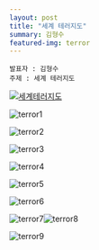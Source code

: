 ```yaml
---
layout: post
title: "세계 테러지도"
summary: 김형수
featured-img: terror
---
```


```
발표자 : 김형수
주제 : 세계 테러지도
```

<html><body>
<div class='tableauPlaceholder' id='viz1520925382001' style='position: relative'><noscript><a href='#'><img alt='세계테러지도 ' src='https:&#47;&#47;public.tableau.com&#47;static&#47;images&#47;_9&#47;_9944&#47;sheet6&#47;1_rss.png' style='border: none' /></a></noscript><object class='tableauViz'  style='display:none;'><param name='host_url' value='https%3A%2F%2Fpublic.tableau.com%2F' /> <param name='embed_code_version' value='3' /> <param name='site_root' value='' /><param name='name' value='_9944&#47;sheet6' /><param name='tabs' value='no' /><param name='toolbar' value='yes' /><param name='static_image' value='https:&#47;&#47;public.tableau.com&#47;static&#47;images&#47;_9&#47;_9944&#47;sheet6&#47;1.png' /> <param name='animate_transition' value='yes' /><param name='display_static_image' value='yes' /><param name='display_spinner' value='yes' /><param name='display_overlay' value='yes' /><param name='display_count' value='yes' /></object></div>                <script type='text/javascript'>                    var divElement = document.getElementById('viz1520925382001');                    var vizElement = divElement.getElementsByTagName('object')[0];                    vizElement.style.width='1016px';vizElement.style.height='991px';                    var scriptElement = document.createElement('script');                    scriptElement.src = 'https://public.tableau.com/javascripts/api/viz_v1.js';                    vizElement.parentNode.insertBefore(scriptElement, vizElement);                </script>
</body></html>

![terror1](https://djschool.github.io/postimages/terror1.jpg)

![terror2](https://djschool.github.io/postimages/terror2.jpg)

![terror3](https://djschool.github.io/postimages/terror3.jpg)

![terror4](https://djschool.github.io/postimages/terror4.jpg)

![terror5](https://djschool.github.io/postimages/terror5.jpg)

![terror6](https://djschool.github.io/postimages/terror6.jpg)

![terror7](https://djschool.github.io/postimages/terror7.jpg)![terror8](https://djschool.github.io/postimages/terror8.jpg)

![terror9](https://djschool.github.io/postimages/terror9.jpg)